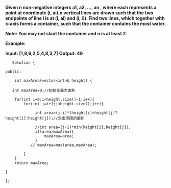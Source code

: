 **Given n non-negative integers a1, a2, ..., an , where each represents a point at coordinate (i, ai).n vertical lines are drawn such that the two endpoints of line i is at (i, ai) and (i, 0). Find two lines, which together with x-axis forms a container, such that the container contains the most water.**

 **Note: You may not slant the container and n is at least 2**. 





**Example:**

**Input: [1,8,6,2,5,4,8,3,7]**
**Output: 49**







       Solution {
    
    public:
    
        int maxArea(vector<int>& height) {
    
       int maxArea=0;//初始化最大面积
        
        for(int i=0;i<height.size()-1;i++){
            for(int j=i+1;j<height.size();j++){
                
                 int area=(j-i)*(height[i]<height[j]?height[i]:height[j]);//求出所围的面积
                
                 //int area=(j-i)*min(height[i],height[j]);
                 if(area>maxArea){
                     maxArea=area;
                 }
               // maxArea=max(area,maxArea);
                
            }
        }
        return maxArea;
        
    }
    
    };





